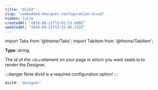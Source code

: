 ```yaml
---
title: "divId"
slug: "/embedded-designer-configuration-divid"
hidden: false
createdAt: "2018-08-21T13:01:23.690Z"
updatedAt: "2018-08-21T13:15:06.222Z"
---
```


import Tabs from '@theme/Tabs';
import TabItem from '@theme/TabItem';

**Type**: string  

The id of the `<div>`element on your page in which you want seats.io to render the Designer.

:::danger Note
divId is a required configuration option!
:::



```javascript
divId: 'designer'
```

